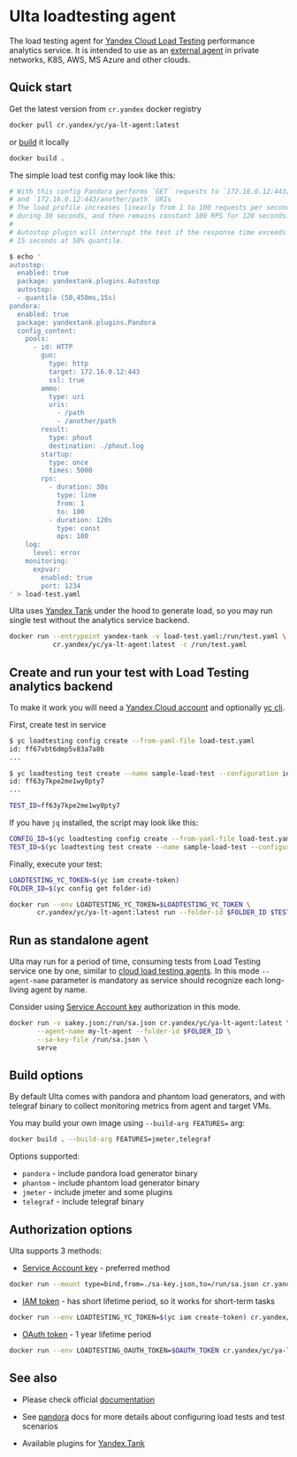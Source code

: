 # Ulta loadtesting agent

The load testing agent for [Yandex Cloud Load Testing](https://cloud.yandex.ru/en/services/load-testing) performance analytics service.
It is intended to use as an [external agent](https://cloud.yandex.ru/en/docs/load-testing/tutorials/loadtesting-external-agent) in private networks, K8S, AWS, MS Azure and other clouds.

[//]: # (Add some picture here when Ulta is published to github)

## Quick start

Get the latest version from `cr.yandex` docker registry
```bash
docker pull cr.yandex/yc/ya-lt-agent:latest
```

or [build](#build-options) it locally

```bash
docker build .
```

The simple load test config may look like this:
```bash
# With this config Pandora performs `GET` requests to `172.16.0.12:443/path`
# and `172.16.0.12:443/another/path` URIs
# The load profile increases linearly from 1 to 100 requests per second 
# during 30 seconds, and then remains constant 100 RPS for 120 seconds.
#
# Autostop plugin will interrupt the test if the response time exceeds
# 15 seconds at 50% quantile.

$ echo '
autostop:
  enabled: true
  package: yandextank.plugins.Autostop
  autostop:
  - quantile (50,450ms,15s)
pandora:
  enabled: true
  package: yandextank.plugins.Pandora
  config_content:
    pools:
      - id: HTTP
        gun:
          type: http
          target: 172.16.0.12:443
          ssl: true
        ammo:
          type: uri
          uris:
            - /path
            - /another/path
        result:
          type: phout
          destination: ./phout.log
        startup:
          type: once
          times: 5000
        rps:
          - duration: 30s
            type: line
            from: 1
            to: 100
          - duration: 120s
            type: const
            ops: 100
    log:
      level: error
    monitoring:
      expvar:
        enabled: true
        port: 1234
' > load-test.yaml
```

Ulta uses [Yandex Tank](https://github.com/yandex/yandex-tank) under the hood to generate load, so you may run single test without the analytics service backend.

```bash
docker run --entrypoint yandex-tank -v load-test.yaml:/run/test.yaml \
           cr.yandex/yc/ya-lt-agent:latest -c /run/test.yaml
```


## Create and run your test with Load Testing analytics backend

To make it work you will need a [Yandex.Cloud account](https://cloud.yandex.ru/en/docs/billing/quickstart/) and optionally [yc cli](https://cloud.yandex.ru/en/docs/cli/quickstart).

First, create test in service

```bash
$ yc loadtesting config create --from-yaml-file load-test.yaml
id: ff67vbt6dmp5v83a7a8b
...

$ yc loadtesting test create --name sample-load-test --configuration id=ff67vbt6dmp5v83a7a8b
id: ff63y7kpe2me1wy0pty7
...

TEST_ID=ff63y7kpe2me1wy0pty7
```

If you have `jq` installed, the script may look like this:

```bash
CONFIG_ID=$(yc loadtesting config create --from-yaml-file load-test.yaml --format json | jq -r ".id")
TEST_ID=$(yc loadtesting test create --name sample-load-test --configuration id=$CONFIG_ID --format json | jq -r ".id")
```

Finally, execute your test:

```bash
LOADTESTING_YC_TOKEN=$(yc iam create-token)
FOLDER_ID=$(yc config get folder-id)

docker run --env LOADTESTING_YC_TOKEN=$LOADTESTING_YC_TOKEN \
       cr.yandex/yc/ya-lt-agent:latest run --folder-id $FOLDER_ID $TEST_ID
```

## Run as standalone agent

Ulta may run for a period of time, consuming tests from Load Testing service one by one, similar to [cloud load testing agents](https://cloud.yandex.ru/en/docs/load-testing/concepts/agent). In this mode `--agent-name` parameter is mandatory as service should recognize each long-living agent by name.

Consider using [Service Account key](#authorization-options) authorization in this mode.

```bash
docker run -v sakey.json:/run/sa.json cr.yandex/yc/ya-lt-agent:latest \
       --agent-name my-lt-agent --folder-id $FOLDER_ID \
       --sa-key-file /run/sa.json \
       serve
```


## Build options

By default Ulta comes with pandora and phantom load generators, and with telegraf binary to collect monitoring metrics from agent and target VMs.

You may build your own image using `--build-arg FEATURES=` arg: 

```bash
docker build . --build-arg FEATURES=jmeter,telegraf
```

Options supported:
* `pandora` - include pandora load generator binary
* `phantom` - include phantom load generator binary
* `jmeter` - include jmeter and some plugins
* `telegraf` - include telegraf binary


## Authorization options

Ulta supports 3 methods:

* [Service Account key](https://cloud.yandex.ru/en/docs/iam/concepts/authorization/key) - preferred method 
```bash
docker run --mount type=bind,from=./sa-key.json,to=/run/sa.json cr.yandex/yc/ya-lt-agent:latest --sa-key-file /run/sa.json --agent-name my-agent --folder-id $FOLDER_ID
```

* [IAM token](https://cloud.yandex.ru/en/docs/iam/concepts/authorization/iam-token) - has short lifetime period, so it works for short-term tasks
```bash
docker run --env LOADTESTING_YC_TOKEN=$(yc iam create-token) cr.yandex/yc/ya-lt-agent:latest  --agent-name my-agent --folder-id $FOLDER_ID
```

* [OAuth token](https://cloud.yandex.ru/en/docs/iam/concepts/authorization/oauth-token) - 1 year lifetime period
```bash
docker run --env LOADTESTING_OAUTH_TOKEN=$OAUTH_TOKEN cr.yandex/yc/ya-lt-agent:latest  --agent-name my-agent --folder-id $FOLDER_ID
```


## See also
- Please check official [documentation](https://cloud.yandex.ru/en/docs/load-testing/)

- See [pandora](https://yandex.github.io/pandora/) docs for more details about configuring load tests and test scenarios

- Available plugins for [Yandex.Tank](https://yandextank.readthedocs.io/en/latest/config_reference.html) 